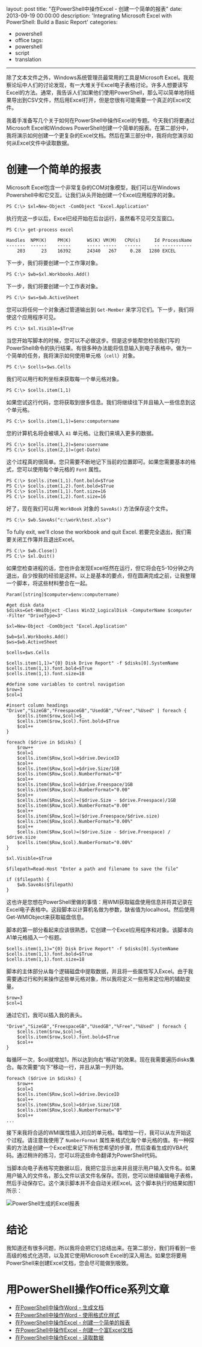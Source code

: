 ﻿layout: post
title: "在PowerShell中操作Excel - 创建一个简单的报表"
date: 2013-09-19 00:00:00
description: 'Integrating Microsoft Excel with PowerShell: Build a Basic Report'
categories:
- powershell
- office
tags:
- powershell
- script
- translation
---
除了文本文件之外，Windows系统管理员最常用的工具是Microsoft Excel。我观察论坛中人们的讨论发现，有一大堆关于Excel电子表格讨论。许多人想要读写Excel的方法。通常，我告诉人们如果他们使用PowerShell，那么可以简单地将结果导出到CSV文件，然后用Excel打开，但是您很有可能需要一个真正的Excel文件。


我着手准备写几个关于如何在PowerShell中操作Excel的专题。今天我们将要通过Microsoft Excel和Windows PowerShell创建一个简单的报表。在第二部分中，我将演示如何创建一个更复杂的Excel文档。然后在第三部分中，我将向您演示如何从Excel文件中读取数据。
<!--more-->

创建一个简单的报表
==================

Microsoft Excel包含一个非常复杂的COM对象模型，我们可以在Windows Powershell中和它交互。让我们从头开始创建一个Excel应用程序的对象。

	PS C:\> $xl=New-Object -ComObject "Excel.Application"

执行完这一步以后，Excel已经开始在后台运行，虽然看不见可交互窗口。

	PS C:\> get-process excel
	
	Handles  NPM(K)    PM(K)      WS(K) VM(M)   CPU(s)     Id ProcessName
	-------  ------    -----      ----- -----   ------     -- -----------
	    203      23    16392      24340   267     0.28   1280 EXCEL

下一步，我们将要创建一个工作簿对象。

	PS C:\> $wb=$xl.Workbooks.Add()

下一步，我们将要创建一个工作表对象。

	PS C:\> $ws=$wb.ActiveSheet

您可以将任何一个对象通过管道输出到 `Get-Member` 来学习它们。下一步，我们将使这个应用程序可见。

	PS C:\> $xl.Visible=$True

当您开始写脚本的时候，您可以不必做这步。但是这步能帮您检验我们写的PowerShell命令的执行结果。有很多种办法能将信息输入到电子表格中。做为一个简单的任务，我将演示如何使用单元格（`cell`）对象。

	PS C:\> $cells=$ws.Cells

我们可以用行和列坐标来获取每一个单元格对象。

	PS C:\> $cells.item(1,1)

如果您试这行代码，您将获取到很多信息。我们将继续往下并且输入一些信息到这个单元格。

	PS C:\> $cells.item(1,1)=$env:computername

您的计算机名将会被填入 `A1` 单元格。让我们来填入更多的数据。

	PS C:\> $cells.item(1,2)=$env:username
	PS C:\> $cells.item(2,1)=(get-Date)

这个过程真的很简单。您只需要不断地记下当前的位置即可。如果您需要基本的格式，您可以使用每个单元格的 `Font` 属性。

	PS C:\> $cells.item(1,1).font.bold=$True
	PS C:\> $cells.item(1,2).font.bold=$True
	PS C:\> $cells.item(1,1).font.size=16
	PS C:\> $cells.item(1,2).font.size=16

好了，现在我们可以用 `WorkBook` 对象的 `SaveAs()` 方法保存这个文件。

	PS C:\> $wb.SaveAs("c:\work\test.xlsx")

To fully exit, we'll close the workbook and quit Excel.
若要完全退出，我们需要关闭工作簿并且退出Excel。

	PS C:\> $wb.Close()
	PS C:\> $xl.Quit()

如果您检查进程的话，您也许会发现Excel任然在运行，但它将会在5-10分钟之内退出，自少按我的经验是这样。以上是基本的要点，但在圆满完成之前，让我整理一个脚本，将这些材料整合在一起。

	Param([string]$computer=$env:computername)
	
	#get disk data
	$disks=Get-WmiObject -Class Win32_LogicalDisk -ComputerName $computer -Filter "DriveType=3"
	
	$xl=New-Object -ComObject "Excel.Application" 
	
	$wb=$xl.Workbooks.Add()
	$ws=$wb.ActiveSheet
	
	$cells=$ws.Cells
	
	$cells.item(1,1)="{0} Disk Drive Report" -f $disks[0].SystemName
	$cells.item(1,1).font.bold=$True
	$cells.item(1,1).font.size=18
	
	#define some variables to control navigation
	$row=3
	$col=1
	
	#insert column headings
	"Drive","SizeGB","FreespaceGB","UsedGB","%Free","%Used" | foreach {
	    $cells.item($row,$col)=$_
	    $cells.item($row,$col).font.bold=$True
	    $col++
	}
	
	foreach ($drive in $disks) {
	    $row++
	    $col=1
	    $cells.item($Row,$col)=$drive.DeviceID
	    $col++
	    $cells.item($Row,$col)=$drive.Size/1GB
	    $cells.item($Row,$col).NumberFormat="0"
	    $col++
	    $cells.item($Row,$col)=$drive.Freespace/1GB
	    $cells.item($Row,$col).NumberFormat="0.00"
	    $col++
	    $cells.item($Row,$col)=($drive.Size - $drive.Freespace)/1GB
	    $cells.item($Row,$col).NumberFormat="0.00"
	    $col++
	    $cells.item($Row,$col)=($drive.Freespace/$drive.size)
	    $cells.item($Row,$col).NumberFormat="0.00%"
	    $col++
	    $cells.item($Row,$col)=($drive.Size - $drive.Freespace) / $drive.size
	    $cells.item($Row,$col).NumberFormat="0.00%"
	}
	
	$xl.Visible=$True
	
	$filepath=Read-Host "Enter a path and filename to save the file"
	
	if ($filepath) {
	    $wb.SaveAs($filepath)
	}

这也许是您想在PowerShell里做的事情：用WMI获取磁盘使用信息并将其记录在Excel电子表格中。这段脚本以计算机名做为参数，缺省值为localhost。然后使用Get-WMIObject来获取磁盘信息。

脚本的第一部分看起来应该很熟悉，它创建一个Excel应用程序和对象。该脚本向A1单元格插入一个标题。

	$cells.item(1,1)="{0} Disk Drive Report" -f $disks[0].SystemName
	$cells.item(1,1).font.bold=$True
	$cells.item(1,1).font.size=18

脚本的主体部分从每个逻辑磁盘中提取数据，并且将一些属性写入Excel。由于我需要通过行和列来操作这些单元格对象，所以我将定义一些用来定位用的辅助变量。

	$row=3
	$col=1

通过它们，我可以插入我的表头。

	"Drive","SizeGB","FreespaceGB","UsedGB","%Free","%Used" | foreach {
	    $cells.item($row,$col)=$_
	    $cells.item($row,$col).font.bold=$True
	    $col++
	}

每循环一次，$col就增加1，所以达到向右“移动”的效果。现在我需要遍历disks集合。每次需要“向下”移动一行，并且从第一列开始。

	foreach ($drive in $disks) {
	    $row++
	    $col=1
	    $cells.item($Row,$col)=$drive.DeviceID
	    $col++
	    $cells.item($Row,$col)=$drive.Size/1GB
	    $cells.item($Row,$col).NumberFormat="0"
	    $col++
	...

接下来我将合适的WMI属性插入对应的单元格。每增加一行，我可以从左开始这个过程。请注意我使用了 `NumberFormat` 属性来格式化每个单元格的值。有一种探索的方法是创建一个Excel宏来记下所有您希望的步骤，然后查看生成的VBA代码。通过稍许的练习，您可以将这些命令翻译为PowerShell代码。

当脚本向电子表格写完数据以后，我把它显示出来并且提示用户输入文件名。如果用户输入的文件名，那么文件以该文件名保存。否则，您可以继续编辑电子表格，然后手动保存它。这个演示脚本并不会自动关闭Excel。这个脚本执行的结果如图1所示：

![PowerShell生成的Excel报表](/img/2013-09-19-integrating-microsoft-excel-with-powershell-build-a-basic-report-001.png)

结论
====
我知道还有很多问题，所以我将会把它们总结出来。在第二部分，我们将看到一些高级的格式化选项，以及其它使用Microsoft Excel的深入用法。如果您将要用PowerShell来创建Excel文档，您会尽可能做到极致。

用PowerShell操作Office系列文章
============================
* [在PowerShell中操作Word - 生成文档][1]
* [在PowerShell中操作Word - 使用格式化样式][2]
* [在PowerShell中操作Excel - 创建一个简单的报表][3]
* [在PowerShell中操作Excel - 创建一个富Excel文档][4]
* [在PowerShell中操作Excel - 读取数据][5]

[1]: /powershell/office/2013/09/28/integrating-microsoft-word-with-powershell-generate-a-document "在PowerShell中操作Word - 生成文档"
[2]: /powershell/office/2013/09/29/integrating-microsoft-word-with-powershell-format-style-documents "在PowerShell中操作Word - 使用格式化样式"
[3]: /powershell/office/2013/09/19/integrating-microsoft-excel-with-powershell-build-a-basic-report "在PowerShell中操作Excel - 创建一个简单的报表"
[4]: /powershell/office/2013/09/19/integrating-microsoft-excel-with-powershell-create-a-rich-excel-doc "在PowerShell中操作Excel - 创建一个富Excel文档"
[5]: /powershell/office/2013/09/21/integrating-microsoft-excel-with-powershell-reading-data "在PowerShell中操作Excel - 读取数据"
